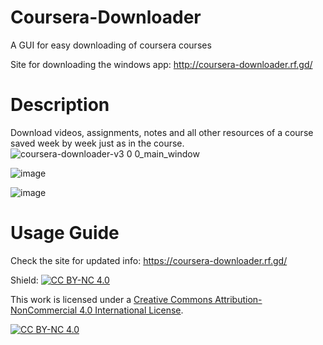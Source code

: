 # Coursera-Downloader

A GUI for easy downloading of coursera courses

Site for downloading the windows app: http://coursera-downloader.rf.gd/

# Description

Download videos, assignments, notes and all other resources of a course saved week by week just as in the course.
![coursera-downloader-v3 0 0_main_window](https://github.com/user-attachments/assets/d9d558c5-0479-42b5-827d-7a97d6418128)

![image](https://github.com/touhid314/Coursera-Downloader/assets/69526008/6b210f4e-837e-489d-83b9-6c6940cae660)

![image](https://github.com/touhid314/Coursera-Downloader/assets/69526008/13a145e5-3c28-4630-bce0-32267fc3a690)

# Usage Guide
Check the site for updated info: https://coursera-downloader.rf.gd/

Shield: [![CC BY-NC 4.0][cc-by-nc-shield]][cc-by-nc]

This work is licensed under a
[Creative Commons Attribution-NonCommercial 4.0 International License][cc-by-nc].

[![CC BY-NC 4.0][cc-by-nc-image]][cc-by-nc]

[cc-by-nc]: https://creativecommons.org/licenses/by-nc/4.0/
[cc-by-nc-image]: https://licensebuttons.net/l/by-nc/4.0/88x31.png
[cc-by-nc-shield]: https://img.shields.io/badge/License-CC%20BY--NC%204.0-lightgrey.svg
